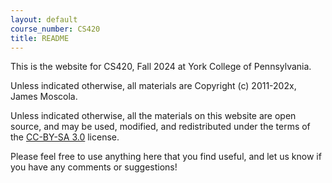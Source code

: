 ```yaml
---
layout: default
course_number: CS420
title: README
---
```


This is the website for CS420, Fall 2024 at York College of Pennsylvania.

Unless indicated otherwise, all materials are Copyright (c) 2011-202x, James Moscola.

Unless indicated otherwise, all the materials on this website are open source, and may be used, modified, and redistributed under the terms of the [CC-BY-SA 3.0](http://creativecommons.org/licenses/by-sa/3.0/us/) license.

Please feel free to use anything here that you find useful, and let us know if you have any comments or suggestions!
